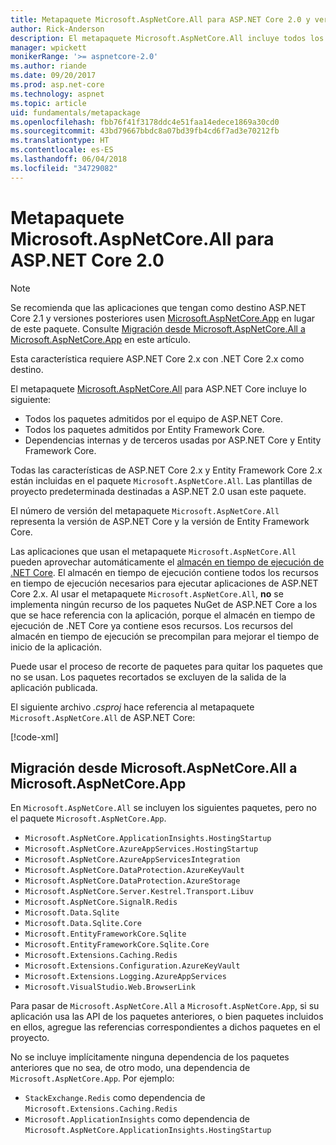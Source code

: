 ```yaml
---
title: Metapaquete Microsoft.AspNetCore.All para ASP.NET Core 2.0 y versiones posteriores
author: Rick-Anderson
description: El metapaquete Microsoft.AspNetCore.All incluye todos los paquetes de ASP.NET Core y Entity Framework Core, junto con sus dependencias.
manager: wpickett
monikerRange: '>= aspnetcore-2.0'
ms.author: riande
ms.date: 09/20/2017
ms.prod: asp.net-core
ms.technology: aspnet
ms.topic: article
uid: fundamentals/metapackage
ms.openlocfilehash: fbb76f41f3178ddc4e51faa14edece1869a30cd0
ms.sourcegitcommit: 43bd79667bbdc8a07bd39fb4cd6f7ad3e70212fb
ms.translationtype: HT
ms.contentlocale: es-ES
ms.lasthandoff: 06/04/2018
ms.locfileid: "34729082"
---
```

# <a name="microsoftaspnetcoreall-metapackage-for-aspnet-core-20"></a>Metapaquete Microsoft.AspNetCore.All para ASP.NET Core 2.0

> [!NOTE]
> Se recomienda que las aplicaciones que tengan como destino ASP.NET Core 2.1 y versiones posteriores usen [Microsoft.AspNetCore.App](xref:fundamentals/metapackage-app) en lugar de este paquete. Consulte [Migración desde Microsoft.AspNetCore.All a Microsoft.AspNetCore.App](#migrate) en este artículo.

Esta característica requiere ASP.NET Core 2.x con .NET Core 2.x como destino.

El metapaquete [Microsoft.AspNetCore.All](https://www.nuget.org/packages/Microsoft.AspNetCore.All) para ASP.NET Core incluye lo siguiente:

* Todos los paquetes admitidos por el equipo de ASP.NET Core.
* Todos los paquetes admitidos por Entity Framework Core. 
* Dependencias internas y de terceros usadas por ASP.NET Core y Entity Framework Core. 

Todas las características de ASP.NET Core 2.x y Entity Framework Core 2.x están incluidas en el paquete `Microsoft.AspNetCore.All`. Las plantillas de proyecto predeterminada destinadas a ASP.NET 2.0 usan este paquete.

El número de versión del metapaquete `Microsoft.AspNetCore.All` representa la versión de ASP.NET Core y la versión de Entity Framework Core.

Las aplicaciones que usan el metapaquete `Microsoft.AspNetCore.All` pueden aprovechar automáticamente el [almacén en tiempo de ejecución de .NET Core](https://docs.microsoft.com/dotnet/core/deploying/runtime-store). El almacén en tiempo de ejecución contiene todos los recursos en tiempo de ejecución necesarios para ejecutar aplicaciones de ASP.NET Core 2.x. Al usar el metapaquete `Microsoft.AspNetCore.All`, **no** se implementa ningún recurso de los paquetes NuGet de ASP.NET Core a los que se hace referencia con la aplicación, porque el almacén en tiempo de ejecución de .NET Core ya contiene esos recursos. Los recursos del almacén en tiempo de ejecución se precompilan para mejorar el tiempo de inicio de la aplicación.

Puede usar el proceso de recorte de paquetes para quitar los paquetes que no se usan. Los paquetes recortados se excluyen de la salida de la aplicación publicada.

El siguiente archivo *.csproj* hace referencia al metapaquete `Microsoft.AspNetCore.All` de ASP.NET Core:

[!code-xml[](metapackage/samples/Metapackage.All.Example.csproj?highlight=6)]

<a name="migrate"></a>
## <a name="migrating-from-microsoftaspnetcoreall-to-microsoftaspnetcoreapp"></a>Migración desde Microsoft.AspNetCore.All a Microsoft.AspNetCore.App

En `Microsoft.AspNetCore.All` se incluyen los siguientes paquetes, pero no el paquete `Microsoft.AspNetCore.App`. 

* `Microsoft.AspNetCore.ApplicationInsights.HostingStartup`
* `Microsoft.AspNetCore.AzureAppServices.HostingStartup`
* `Microsoft.AspNetCore.AzureAppServicesIntegration`
* `Microsoft.AspNetCore.DataProtection.AzureKeyVault`
* `Microsoft.AspNetCore.DataProtection.AzureStorage`
* `Microsoft.AspNetCore.Server.Kestrel.Transport.Libuv`
* `Microsoft.AspNetCore.SignalR.Redis`
* `Microsoft.Data.Sqlite`
* `Microsoft.Data.Sqlite.Core`
* `Microsoft.EntityFrameworkCore.Sqlite`
* `Microsoft.EntityFrameworkCore.Sqlite.Core`
* `Microsoft.Extensions.Caching.Redis`
* `Microsoft.Extensions.Configuration.AzureKeyVault`
* `Microsoft.Extensions.Logging.AzureAppServices`
* `Microsoft.VisualStudio.Web.BrowserLink`

Para pasar de `Microsoft.AspNetCore.All` a `Microsoft.AspNetCore.App`, si su aplicación usa las API de los paquetes anteriores, o bien paquetes incluidos en ellos, agregue las referencias correspondientes a dichos paquetes en el proyecto.

No se incluye implícitamente ninguna dependencia de los paquetes anteriores que no sea, de otro modo, una dependencia de `Microsoft.AspNetCore.App`. Por ejemplo:

* `StackExchange.Redis` como dependencia de `Microsoft.Extensions.Caching.Redis`
* `Microsoft.ApplicationInsights` como dependencia de `Microsoft.AspNetCore.ApplicationInsights.HostingStartup`
